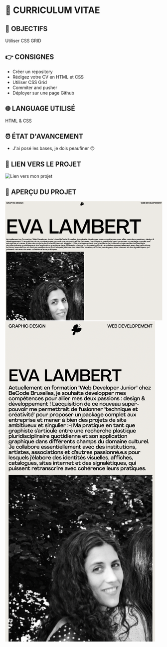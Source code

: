 # 📜 CURRICULUM VITAE

## 🎯 OBJECTIFS

Utiliser CSS GRID

## 👉 CONSIGNES

- Créer un repository
- Rédigez votre CV en HTML et CSS
- Utiliser CSS Grid
- Commiter and pusher
- Déployer sur une page Github

## 🌐 LANGUAGE UTILISÉ

HTML & CSS

## ⏰ ÉTAT D'AVANCEMENT

- J'ai posé les bases, je dois peaufiner 🙃

## 🔗 LIEN VERS LE PROJET

![Lien vers mon projet](https://evalambert.github.io/cv/)

## 👀 APERÇU DU PROJET

![Screen shot version Desktop](img/screen-1.jpg)
![Screen shot version Desktop](img/screen-2.jpg)
